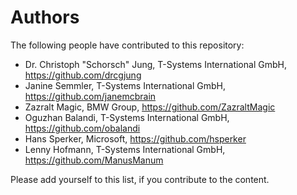 <!--
 * Copyright (c) 2022,2023 Contributors to the Eclipse Foundation
 *
 * See the NOTICE file(s) distributed with this work for additional
 * information regarding copyright ownership.
 *
 * This program and the accompanying materials are made available under the
 * terms of the Apache License, Version 2.0 which is available at
 * https://www.apache.org/licenses/LICENSE-2.0.
 *
 * Unless required by applicable law or agreed to in writing, software
 * distributed under the License is distributed on an "AS IS" BASIS, WITHOUT
 * WARRANTIES OR CONDITIONS OF ANY KIND, either express or implied. See the
 * License for the specific language governing permissions and limitations
 * under the License.
 *
 * SPDX-License-Identifier: Apache-2.0
-->

# Authors

The following people have contributed to this repository:

* Dr. Christoph "Schorsch" Jung, T-Systems International GmbH, https://github.com/drcgjung
* Janine Semmler, T-Systems International GmbH, https://github.com/janemcbrain
* Zazralt Magic, BMW Group, https://github.com/ZazraltMagic
* Oguzhan Balandi, T-Systems International GmbH, https://github.com/obalandi
* Hans Sperker, Microsoft, https://github.com/hsperker
* Lenny Hofmann, T-Systems International GmbH, https://github.com/ManusManum

Please add yourself to this list, if you contribute to the content.